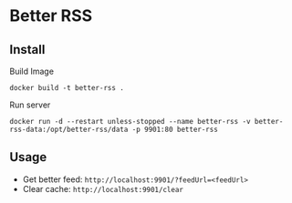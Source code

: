# Better RSS

## Install
Build Image
```
docker build -t better-rss .
```
Run server
```
docker run -d --restart unless-stopped --name better-rss -v better-rss-data:/opt/better-rss/data -p 9901:80 better-rss
```
## Usage

- Get better feed: `http://localhost:9901/?feedUrl=<feedUrl>`
- Clear cache: `http://localhost:9901/clear`